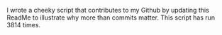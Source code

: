 I wrote a cheeky script that contributes to my Github by updating this ReadMe to illustrate why more than commits matter. This script has run 3814 times.
